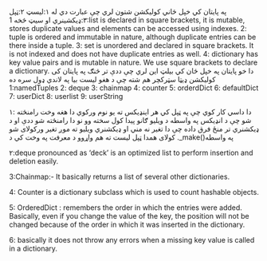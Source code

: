 په پایتان کي خپل ځاني کولیکشن شتون لري چې عبارت دي له ۱:لیسټ ۲:ټپل ۳:ډیکشینري او سیټ څخه
1:list is declared in square brackets, it is mutable, stores duplicate values and elements can be accessed using indexes.
2: tuple is ordered and immutable in nature, although duplicate entries can be there inside a tuple.
3: set is unordered and declared in square brackets. It is not indexed and does not have duplicate entries as well.
4: dictionary has key value pairs and is mutable in nature. We use square brackets to declare a dictionary.
دا خو پایتان په خپل ځان کي بیلټ این لري چې ددې تر څنګ په پایتان کی کولیکشن ډیټا سټرکچر هم شته چې د هغو لیست بیا په لاندي ډول سره ده
1:namedTuples
2: deque
3: chainmap
4: counter
5: orderdDict
6: defaultDict
7: userDict
8: userlist
9: userString

۱: دا داسي کار کوي چې په ټپل کي هر اینډیکس ته یو نوم ورکوي دا هغه وخت رامنځته شو چې د انډیکس په واسطه د ویلیو ګانو پیدا کول سخته وو نو دا رامنځته شو ددې او د ډيکشنري تر منځ فرق داده چې دا تغیر نه مني او ډیکشنري ویلیو ته موږ تغیر ورکولای شو
کولای همدا ټپل لیست ته هم واړوو د معرفت په وخت کي د .\_make()په واسطه

۲:deque pronounced as ‘deck’ is an optimized list to perform insertion and deletion easily.

3:Chainmap:- It basically returns a list of several other dictionaries.

4: Counter is a dictionary subclass which is used to count hashable objects.

5: OrderedDict : remembers the order in which the entries were added. Basically, even if you change the value of the key, the position will not be changed because of the order in which it was inserted in the dictionary.

6: basically it does not throw any errors when a missing key value is called in a dictionary.

